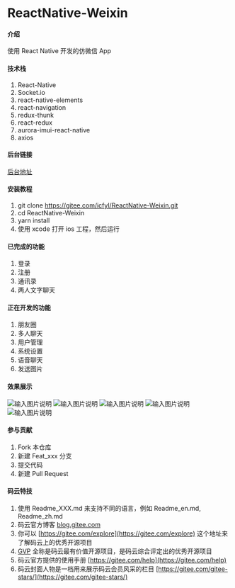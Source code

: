 # ReactNative-Weixin

#### 介绍
使用 React Native 开发的仿微信 App

#### 技术栈
1. React-Native
2. Socket.io
3. react-native-elements
4. react-navigation
5. redux-thunk
6. react-redux
7. aurora-imui-react-native
8. axios

#### 后台链接
[后台地址](https://gitee.com/icfyl/ChatServe)
#### 安装教程

1.  git clone https://gitee.com/icfyl/ReactNative-Weixin.git
2.  cd ReactNative-Weixin
3.  yarn install
4.  使用 xcode 打开 ios 工程，然后运行

#### 已完成的功能

1.  登录
2.  注册
3.  通讯录
4.  两人文字聊天
#### 正在开发的功能
1.  朋友圈
2.  多人聊天
3.  用户管理
4.  系统设置
5.  语音聊天
6.  发送图片
#### 效果展示
![输入图片说明](https://images.gitee.com/uploads/images/2020/0218/121645_74ec9aee_2093191.png "屏幕快照 2020-02-18 下午12.13.55.png")
![输入图片说明](https://images.gitee.com/uploads/images/2020/0218/121658_e7d6de10_2093191.png "屏幕快照 2020-02-18 下午12.14.06.png")
![输入图片说明](https://images.gitee.com/uploads/images/2020/0218/121708_15ae5574_2093191.png "屏幕快照 2020-02-18 下午12.15.10.png")
![输入图片说明](https://images.gitee.com/uploads/images/2020/0218/121718_b46d0683_2093191.png "屏幕快照 2020-02-18 下午12.15.27.png")
![输入图片说明](https://images.gitee.com/uploads/images/2020/0218/122009_f86dba0c_2093191.png "屏幕快照 2020-02-18 下午12.19.31.png")

#### 参与贡献

1.  Fork 本仓库
2.  新建 Feat_xxx 分支
3.  提交代码
4.  新建 Pull Request


#### 码云特技

1.  使用 Readme\_XXX.md 来支持不同的语言，例如 Readme\_en.md, Readme\_zh.md
2.  码云官方博客 [blog.gitee.com](https://blog.gitee.com)
3.  你可以 [https://gitee.com/explore](https://gitee.com/explore) 这个地址来了解码云上的优秀开源项目
4.  [GVP](https://gitee.com/gvp) 全称是码云最有价值开源项目，是码云综合评定出的优秀开源项目
5.  码云官方提供的使用手册 [https://gitee.com/help](https://gitee.com/help)
6.  码云封面人物是一档用来展示码云会员风采的栏目 [https://gitee.com/gitee-stars/](https://gitee.com/gitee-stars/)
